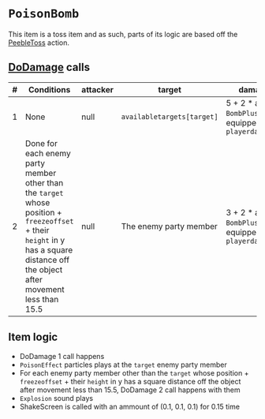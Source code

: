 # `PoisonBomb`
This item is a toss item and as such, parts of its logic are based off the [PeebleToss](../Skills/PeebleToss.md) action.

## [DoDamage](../../Damage%20pipeline/DoDamage.md) calls

|#|Conditions|attacker|target|damageammount|property|overrides|block|
|-:|---|---|---|---|---|---|---|
|1|None|null|`availabletargets[target]`|5 + 2 * amount of `BombPlus` [medals](../../../Enums%20and%20IDs/Medal.md) equipped on `playerdata[currentturn]`|[Pierce](../../Damage%20pipeline/AttackProperty.md)|[Poison](../../Damage%20pipeline/AttackProperty.md)|empty array|false|
|2|Done for each enemy party member other than the `target` whose position + `freezeoffset` + their `height` in y has a square distance off the object after movement less than 15.5|null|The enemy party member|3 + 2 * amount of `BombPlus` [medals](../../../Enums%20and%20IDs/Medal.md) equipped on `playerdata[currentturn]`|[Pierce](../../Damage%20pipeline/AttackProperty.md)|[Poison](../../Damage%20pipeline/AttackProperty.md)|empty array|false|

## Item logic

- DoDamage 1 call happens
- `PoisonEffect` particles plays at the `target` enemy party member
- For each enemy party member other than the `target` whose position + `freezeoffset` + their `height` in y has a square distance off the object after movement less than 15.5, DoDamage 2 call happens with them
- `Explosion` sound plays
- ShakeScreen is called with an ammount of (0.1, 0.1, 0.1) for 0.15 time
